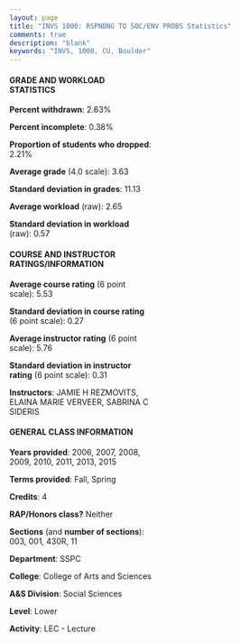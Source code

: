```yaml
---
layout: page
title: "INVS 1000: RSPNDNG TO SOC/ENV PROBS Statistics"
comments: true
description: "blank"
keywords: "INVS, 1000, CU, Boulder"
--- 
```

<head>
<script src="https://ajax.googleapis.com/ajax/libs/jquery/2.1.3/jquery.min.js"></script>
<script src="https://dl.dropboxusercontent.com/s/pc42nxpaw1ea4o9/highcharts.js?dl=0"></script>
<!-- <script src="../assets/js/highcharts.js"></script> -->
<style type="text/css">@font-face {
	font-family: "Bebas Neue";
	src: url(https://www.filehosting.org/file/details/544349/BebasNeue%20Regular.otf) format("opentype");
	}
	h1.Bebas { 
		font-family: "Bebas Neue", Verdana, Tahoma;
	}
</style>
</head>
<body>
	<div id="container" style="float: right; width: 45%; height: 88%; margin-left: 2.5%; margin-right: 2.5%;"></div>
	<script language="JavaScript">
		$(document).ready(function() {
		var chart = {type: 'column'};
		var title = {text: 'Grade Distribution'};
		var xAxis = {categories: ['A','B','C','D','F'],crosshair: true};
		var yAxis = {min: 0,title: {text: 'Percentage'}};
		var tooltip = {headerFormat: '<center><b><span style="font-size:20px">{point.key}</span></b></center>',
		               pointFormat: '<td style="padding:0"><b>{point.y:.1f}%</b></td>',
		               footerFormat: '</table>',shared: true,useHTML: true};
		var plotOptions = {column: {pointPadding: 0.0,borderWidth: 0}};  
		var credits = {enabled: false};var series= [{name: 'Percent',data: [72.83,23.02,3.02,0.38,0.75,]}];
		var json = {};
		json.chart = chart;
		json.title = title;
		json.tooltip = tooltip;
		json.xAxis = xAxis;
		json.yAxis = yAxis;  
		json.series = series;
		json.plotOptions = plotOptions;  
		json.credits = credits;
		$('#container').highcharts(json);
	});
	</script>
</body>
			   
#### GRADE AND WORKLOAD STATISTICS

**Percent withdrawn**: 2.63%

**Percent incomplete**: 0.38%

**Proportion of students who dropped**: 2.21%

**Average grade** (4.0 scale): 3.63

**Standard deviation in grades**: 11.13

**Average workload** (raw): 2.65

**Standard deviation in workload** (raw): 0.57

#### COURSE AND INSTRUCTOR RATINGS/INFORMATION

**Average course rating** (6 point scale): 5.53

**Standard deviation in course rating** (6 point scale): 0.27

**Average instructor rating** (6 point scale): 5.76

**Standard deviation in instructor rating** (6 point scale): 0.31

**Instructors**: JAMIE H REZMOVITS, ELAINA MARIE VERVEER, SABRINA C SIDERIS

#### GENERAL CLASS INFORMATION

**Years provided**: 2006, 2007, 2008, 2009, 2010, 2011, 2013, 2015

**Terms provided**: Fall, Spring

**Credits**: 4

**RAP/Honors class?** Neither

**Sections** (and **number of sections**): 003, 001, 430R, 11

**Department**: SSPC

**College**: College of Arts and Sciences

**A&S Division**: Social Sciences

**Level**: Lower

**Activity**: LEC - Lecture